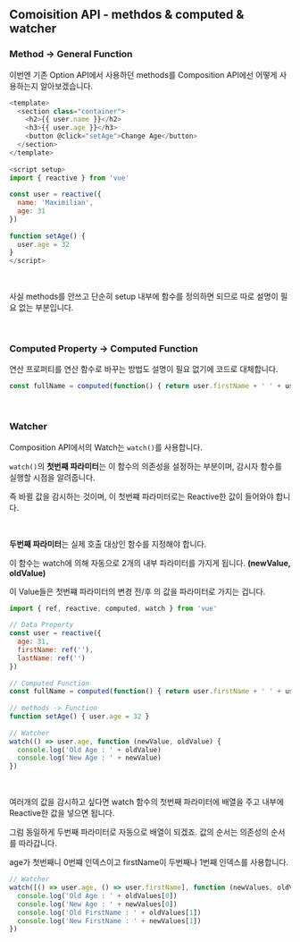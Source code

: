## Comoisition API - methdos & computed & watcher

### Method -> General Function

이번엔 기존 Option API에서 사용하던 methods를 Composition API에선 어떻게 사용하는지 알아보겠습니다.

```javascript
<template>  
  <section class="container">  
    <h2>{{ user.name }}</h2>  
    <h3>{{ user.age }}</h3>  
    <button @click="setAge">Change Age</button>  
  </section>  
</template>  
  
<script setup>  
import { reactive } from 'vue'  
  
const user = reactive({  
  name: 'Maximilian',  
  age: 31  
})  
  
function setAge() {  
  user.age = 32  
}  
</script>
```

<br>

사실 methods를 안쓰고 단순히 setup 내부에 함수를 정의하면 되므로 따로 설명이 필요 없는 부분입니다.

<br>

### Computed Property -> Computed Function

연산 프로퍼티를 연산 함수로 바꾸는 방법도 설명이 필요 없기에 코드로 대체합니다.

```javascript
const fullName = computed(function() { return user.firstName + ' ' + user.lastName })
```

<br>

### Watcher

Composition API에서의 Watch는 `watch()`를 사용합니다.

`watch()`의 **첫번째 파라미터**는 이 함수의 의존성을 설정하는 부분이며, 감시자 함수를 실행할 시점을 알려줍니다.

즉 바뀔 값을 감시하는 것이며, 이 첫번쨰 파라미터로는 Reactive한 값이 들어와야 합니다.

<br>

**두번째 파라미터**는 실제 호출 대상인 함수를 지정해야 합니다.

이 함수는 watch에 의해 자동으로 2개의 내부 파라미터를 가지게 됩니다. **(newValue, oldValue)**

이 Value들은 첫번쨰 파라미터의 변경 전/후 의 값을 파라미터로 가지는 겁니다.

```javascript
import { ref, reactive, computed, watch } from 'vue'  
  
// Data Property  
const user = reactive({  
  age: 31,  
  firstName: ref(''),  
  lastName: ref('')  
})  
  
// Computed Function  
const fullName = computed(function() { return user.firstName + ' ' + user.lastName })  
  
// methods -> Function  
function setAge() { user.age = 32 }  
  
// Watcher  
watch(() => user.age, function (newValue, oldValue) {  
  console.log('Old Age : ' + oldValue)  
  console.log('New Age : ' + newValue)  
})
```

<br>

여러개의 값을 감시하고 싶다면 watch 함수의 첫번째 파라미터에 배열을 주고 내부에 Reactive한 값을 넣으면 됩니다.

그럼 동일하게 두번째 파라미터로 자동으로 배열이 되겠죠. 값의 순서는 의존성의 순서를 따라갑니다.

age가 첫번째니 0번쨰 인덱스이고 firstName이 두번째나 1번째 인덱스를 사용합니다.

```javascript
// Watcher  
watch([() => user.age, () => user.firstName], function (newValues, oldValues) {  
  console.log('Old Age : ' + oldValues[0])  
  console.log('New Age : ' + newValues[0])  
  console.log('Old FirstName : ' + oldValues[1])  
  console.log('New FirstName : ' + newValues[1])  
})
```